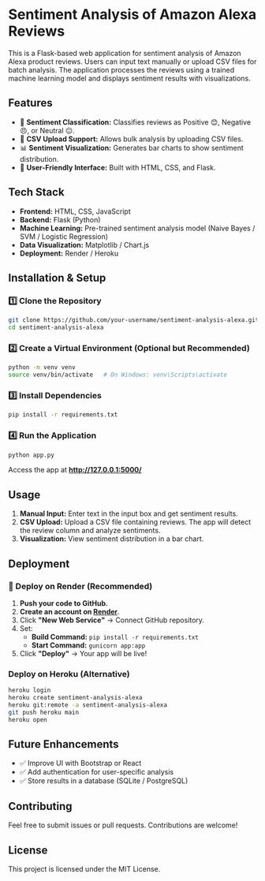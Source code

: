 # Sentiment Analysis of Amazon Alexa Reviews

This is a Flask-based web application for sentiment analysis of Amazon Alexa product reviews. Users can input text manually or upload CSV files for batch analysis. The application processes the reviews using a trained machine learning model and displays sentiment results with visualizations.

## Features
- 🌟 **Sentiment Classification:** Classifies reviews as Positive 😊, Negative 😠, or Neutral 😐.
- 📂 **CSV Upload Support:** Allows bulk analysis by uploading CSV files.
- 📊 **Sentiment Visualization:** Generates bar charts to show sentiment distribution.
- 🎯 **User-Friendly Interface:** Built with HTML, CSS, and Flask.

## Tech Stack
- **Frontend:** HTML, CSS, JavaScript
- **Backend:** Flask (Python)
- **Machine Learning:** Pre-trained sentiment analysis model (Naive Bayes / SVM / Logistic Regression)
- **Data Visualization:** Matplotlib / Chart.js
- **Deployment:** Render / Heroku

## Installation & Setup
### 1️⃣ Clone the Repository
```bash
git clone https://github.com/your-username/sentiment-analysis-alexa.git
cd sentiment-analysis-alexa
```

### 2️⃣ Create a Virtual Environment (Optional but Recommended)
```bash
python -m venv venv
source venv/bin/activate   # On Windows: venv\Scripts\activate
```

### 3️⃣ Install Dependencies
```bash
pip install -r requirements.txt
```

### 4️⃣ Run the Application
```bash
python app.py
```
Access the app at **http://127.0.0.1:5000/**

## Usage
1. **Manual Input:** Enter text in the input box and get sentiment results.
2. **CSV Upload:** Upload a CSV file containing reviews. The app will detect the review column and analyze sentiments.
3. **Visualization:** View sentiment distribution in a bar chart.

## Deployment
### 🚀 Deploy on Render (Recommended)
1. **Push your code to GitHub.**
2. **Create an account on [Render](https://render.com/)**.
3. Click **"New Web Service"** → Connect GitHub repository.
4. Set:
   - **Build Command:** `pip install -r requirements.txt`
   - **Start Command:** `gunicorn app:app`
5. Click **"Deploy"** → Your app will be live!

### Deploy on Heroku (Alternative)
```bash
heroku login
heroku create sentiment-analysis-alexa
heroku git:remote -a sentiment-analysis-alexa
git push heroku main
heroku open
```

## Future Enhancements
- ✅ Improve UI with Bootstrap or React
- ✅ Add authentication for user-specific analysis
- ✅ Store results in a database (SQLite / PostgreSQL)

## Contributing
Feel free to submit issues or pull requests. Contributions are welcome!

## License
This project is licensed under the MIT License.

